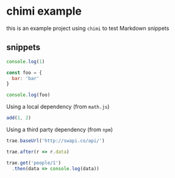 # chimi example

this is an example project using `chimi` to test Markdown snippets

## snippets

```javascript
console.log(1)
```


```js
const foo = {
  bar: 'bar'
}

console.log(foo)
```

Using a local dependency (from `math.js`)
```js
add(1, 2)
```

Using a third party dependency (from `npm`)
```javascript
trae.baseUrl('http://swapi.co/api/')

trae.after(r => r.data)

trae.get('people/1')
  .then(data => console.log(data))
```


